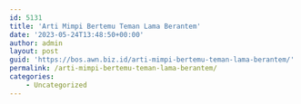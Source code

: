 ```yaml
---
id: 5131
title: 'Arti Mimpi Bertemu Teman Lama Berantem'
date: '2023-05-24T13:48:50+00:00'
author: admin
layout: post
guid: 'https://bos.awn.biz.id/arti-mimpi-bertemu-teman-lama-berantem/'
permalink: /arti-mimpi-bertemu-teman-lama-berantem/
categories:
    - Uncategorized
---
```


